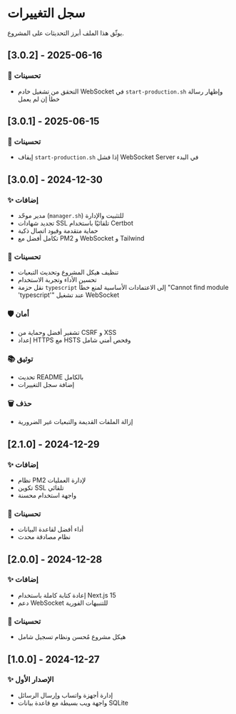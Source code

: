 # سجل التغييرات

يوثّق هذا الملف أبرز التحديثات على المشروع.

## [3.0.2] - 2025-06-16
### 🔧 تحسينات
- التحقق من تشغيل خادم WebSocket في `start-production.sh` وإظهار رسالة خطأ إن لم يعمل

## [3.0.1] - 2025-06-15
### 🔧 تحسينات
- إيقاف `start-production.sh` إذا فشل WebSocket Server في البدء

## [3.0.0] - 2024-12-30
### ✨ إضافات
- مدير موحّد (`manager.sh`) للتثبيت والإدارة
- تجديد شهادات SSL تلقائيًا باستخدام Certbot
- حماية متقدمة وقيود اتصال ذكية
- تكامل أفضل مع PM2 و WebSocket و Tailwind

### 🔧 تحسينات
- تنظيف هيكل المشروع وتحديث التبعيات
- تحسين الأداء وتجربة الاستخدام
- نقل حزمة `typescript` إلى الاعتمادات الأساسية لمنع خطأ "Cannot find module 'typescript'" عند تشغيل WebSocket

### 🛡️ أمان
- تشفير أفضل وحماية من CSRF و XSS
- إعداد HTTPS مع HSTS وفحص أمني شامل

### 📚 توثيق
- تحديث README بالكامل
- إضافة سجل التغييرات

### 🗑️ حذف
- إزالة الملفات القديمة والتبعيات غير الضرورية

## [2.1.0] - 2024-12-29
### ✨ إضافات
- نظام PM2 لإدارة العمليات
- تكوين SSL تلقائي
- واجهة استخدام محسنة

### 🔧 تحسينات
- أداء أفضل لقاعدة البيانات
- نظام مصادقة محدث

## [2.0.0] - 2024-12-28
### ✨ إضافات
- إعادة كتابة كاملة باستخدام Next.js 15
- دعم WebSocket للتنبيهات الفورية

### 🔧 تحسينات
- هيكل مشروع مُحسن ونظام تسجيل شامل

## [1.0.0] - 2024-12-27
### ✨ الإصدار الأول
- إدارة أجهزة واتساب وإرسال الرسائل
- واجهة ويب بسيطة مع قاعدة بيانات SQLite
